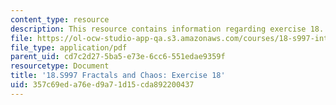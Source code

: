 ```yaml
---
content_type: resource
description: This resource contains information regarding exercise 18.
file: https://ol-ocw-studio-app-qa.s3.amazonaws.com/courses/18-s997-introduction-to-matlab-programming-fall-2011/357c69eda76ed9a71d15cda892200437_MIT18_S997F11_Exercise_18.pdf
file_type: application/pdf
parent_uid: cd7c2d27-5ba5-e73e-6cc6-551edae9359f
resourcetype: Document
title: '18.S997 Fractals and Chaos: Exercise 18'
uid: 357c69ed-a76e-d9a7-1d15-cda892200437
---
```


